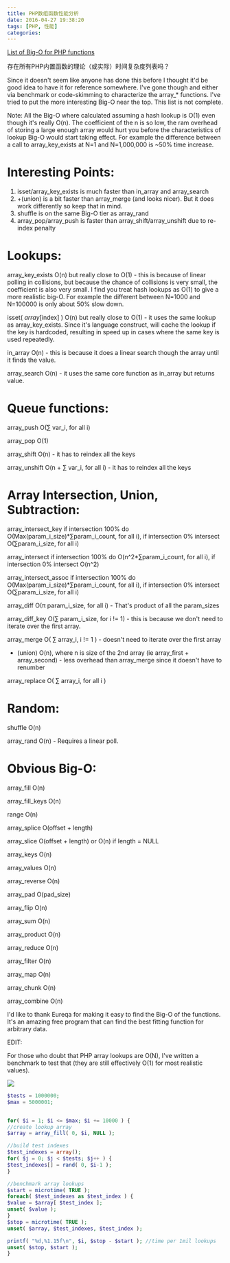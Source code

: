 ```yaml
---
title: PHP数组函数性能分析
date: 2016-04-27 19:38:20
tags: [PHP, 性能]
categories:
---
```


[List of Big-O for PHP functions](http://stackoverflow.com/questions/2473989/list-of-big-o-for-php-functions)

存在所有PHP内置函数的理论（或实际）时间复杂度列表吗？

<!-- more -->

Since it doesn't seem like anyone has done this before I thought it'd be good idea to have it for reference somewhere. I've gone though and either via benchmark or code-skimming to characterize the array_* functions. I've tried to put the more interesting Big-O near the top. This list is not complete.

Note: All the Big-O where calculated assuming a hash lookup is O(1) even though it's really O(n). The coefficient of the n is so low, the ram overhead of storing a large enough array would hurt you before the characteristics of lookup Big-O would start taking effect. For example the difference between a call to array_key_exists at N=1 and N=1,000,000 is ~50% time increase.

# Interesting Points:

1. isset/array_key_exists is much faster than in_array and array_search
2. +(union) is a bit faster than array_merge (and looks nicer). But it does work differently so keep that in mind.
3. shuffle is on the same Big-O tier as array_rand
4. array_pop/array_push is faster than array_shift/array_unshift due to re-index penalty

# Lookups:
array_key_exists O(n) but really close to O(1) - this is because of linear polling in collisions, but because the chance of collisions is very small, the coefficient is also very small. I find you treat hash lookups as O(1) to give a more realistic big-O. For example the different between N=1000 and N=100000 is only about 50% slow down.

isset( $array[$index] ) O(n) but really close to O(1) - it uses the same lookup as array_key_exists. Since it's language construct, will cache the lookup if the key is hardcoded, resulting in speed up in cases where the same key is used repeatedly.

in_array O(n) - this is because it does a linear search though the array until it finds the value.

array_search O(n) - it uses the same core function as in_array but returns value.

# Queue functions:
array_push O(∑ var_i, for all i)

array_pop O(1)

array_shift O(n) - it has to reindex all the keys

array_unshift O(n + ∑ var_i, for all i) - it has to reindex all the keys

# Array Intersection, Union, Subtraction:
array_intersect_key if intersection 100% do O(Max(param_i_size)*∑param_i_count, for all i), if intersection 0% intersect O(∑param_i_size, for all i)

array_intersect if intersection 100% do O(n^2*∑param_i_count, for all i), if intersection 0% intersect O(n^2)

array_intersect_assoc if intersection 100% do O(Max(param_i_size)*∑param_i_count, for all i), if intersection 0% intersect O(∑param_i_size, for all i)

array_diff O(π param_i_size, for all i) - That's product of all the param_sizes

array_diff_key O(∑ param_i_size, for i != 1) - this is because we don't need to iterate over the first array.

array_merge O( ∑ array_i, i != 1 ) - doesn't need to iterate over the first array

+ (union) O(n), where n is size of the 2nd array (ie array_first + array_second) - less overhead than array_merge since it doesn't have to renumber

array_replace O( ∑ array_i, for all i )

# Random:
shuffle O(n)

array_rand O(n) - Requires a linear poll.

# Obvious Big-O:
array_fill O(n)

array_fill_keys O(n)

range O(n)

array_splice O(offset + length)

array_slice O(offset + length) or O(n) if length = NULL

array_keys O(n)

array_values O(n)

array_reverse O(n)

array_pad O(pad_size)

array_flip O(n)

array_sum O(n)

array_product O(n)

array_reduce O(n)

array_filter O(n)

array_map O(n)

array_chunk O(n)

array_combine O(n)

I'd like to thank Eureqa for making it easy to find the Big-O of the functions. It's an amazing free program that can find the best fitting function for arbitrary data.

EDIT:

For those who doubt that PHP array lookups are O(N), I've written a benchmark to test that (they are still effectively O(1) for most realistic values).

![](http://ww3.sinaimg.cn/large/4bc2a2bajw1f3bi0rs68yj20te0afaau.jpg)

``` php
$tests = 1000000;
$max = 5000001;


for( $i = 1; $i <= $max; $i += 10000 ) {
//create lookup array
$array = array_fill( 0, $i, NULL );

//build test indexes
$test_indexes = array();
for( $j = 0; $j < $tests; $j++ ) {
$test_indexes[] = rand( 0, $i-1 );
}

//benchmark array lookups
$start = microtime( TRUE );
foreach( $test_indexes as $test_index ) {
$value = $array[ $test_index ];
unset( $value );
}
$stop = microtime( TRUE );
unset( $array, $test_indexes, $test_index );

printf( "%d,%1.15f\n", $i, $stop - $start ); //time per 1mil lookups
unset( $stop, $start );
}
```

